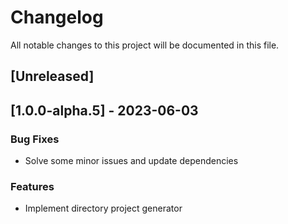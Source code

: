 # Changelog

All notable changes to this project will be documented in this file.

## [Unreleased]
## [1.0.0-alpha.5] - 2023-06-03

### Bug Fixes

- Solve some minor issues and update dependencies

### Features

- Implement directory project generator

<!-- generated by git-cliff -->
